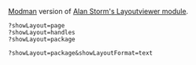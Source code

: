 [Modman](https://github.com/colinmollenhour/modman) version of [Alan Storm's Layoutviewer module](http://alanstorm.com/layouts_blocks_and_templates).

`?showLayout=page`  
`?showLayout=handles`  
`?showLayout=package`  

`?showLayout=package&showLayoutFormat=text`  